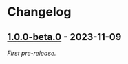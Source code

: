 # Changelog

## [1.0.0-beta.0] - 2023-11-09

_First pre-release._

[1.0.0-beta.0]: https://github.com/tstyche/tstyche/releases/tag/v1.0.0-beta.0
